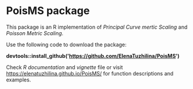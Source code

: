 # PoisMS package
This package is an R implementation of *Principal Curve mertic Scaling* and *Poisson Metric Scaling*. 

Use the following code to download the package:

**devtools::install_github('https://github.com/ElenaTuzhilina/PoisMS')**

Check *R documentation* and *vignette* file or visit https://elenatuzhilina.github.io/PoisMS/ 
for function descriptions and examples.
